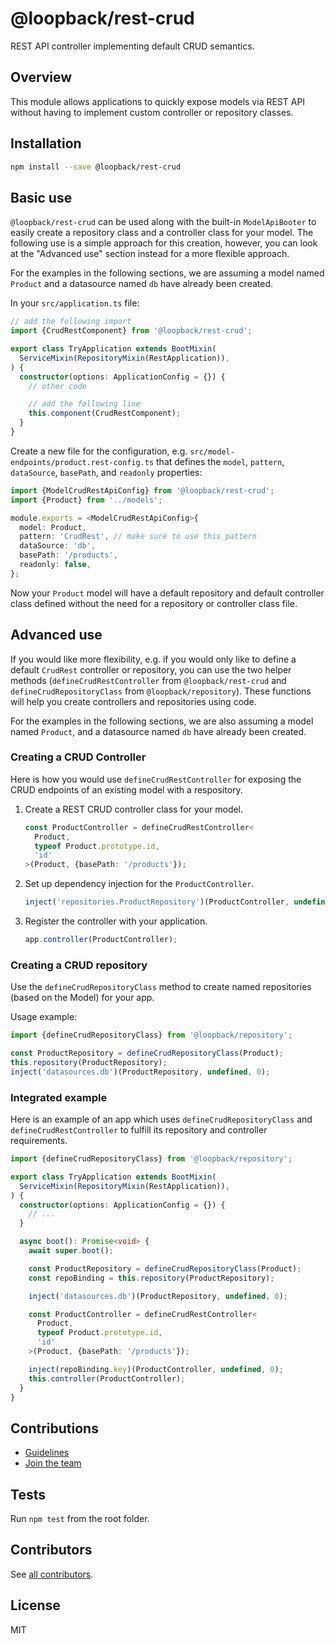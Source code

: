 # @loopback/rest-crud

REST API controller implementing default CRUD semantics.

## Overview

This module allows applications to quickly expose models via REST API without
having to implement custom controller or repository classes.

## Installation

```sh
npm install --save @loopback/rest-crud
```

## Basic use

`@loopback/rest-crud` can be used along with the built-in `ModelApiBooter` to
easily create a repository class and a controller class for your model. The
following use is a simple approach for this creation, however, you can look at
the "Advanced use" section instead for a more flexible approach.

For the examples in the following sections, we are assuming a model named
`Product` and a datasource named `db` have already been created.

In your `src/application.ts` file:

```ts
// add the following import
import {CrudRestComponent} from '@loopback/rest-crud';

export class TryApplication extends BootMixin(
  ServiceMixin(RepositoryMixin(RestApplication)),
) {
  constructor(options: ApplicationConfig = {}) {
    // other code

    // add the following line
    this.component(CrudRestComponent);
  }
}
```

Create a new file for the configuration, e.g.
`src/model-endpoints/product.rest-config.ts` that defines the `model`,
`pattern`, `dataSource`, `basePath`, and `readonly` properties:

```ts
import {ModelCrudRestApiConfig} from '@loopback/rest-crud';
import {Product} from '../models';

module.exports = <ModelCrudRestApiConfig>{
  model: Product,
  pattern: 'CrudRest', // make sure to use this pattern
  dataSource: 'db',
  basePath: '/products',
  readonly: false,
};
```

Now your `Product` model will have a default repository and default controller
class defined without the need for a repository or controller class file.

## Advanced use

If you would like more flexibility, e.g. if you would only like to define a
default `CrudRest` controller or repository, you can use the two helper methods
(`defineCrudRestController` from `@loopback/rest-crud` and
`defineCrudRepositoryClass` from `@loopback/repository`). These functions will
help you create controllers and repositories using code.

For the examples in the following sections, we are also assuming a model named
`Product`, and a datasource named `db` have already been created.

### Creating a CRUD Controller

Here is how you would use `defineCrudRestController` for exposing the CRUD
endpoints of an existing model with a respository.

1. Create a REST CRUD controller class for your model.

   ```ts
   const ProductController = defineCrudRestController<
     Product,
     typeof Product.prototype.id,
     'id'
   >(Product, {basePath: '/products'});
   ```

2. Set up dependency injection for the `ProductController`.

   ```ts
   inject('repositories.ProductRepository')(ProductController, undefined, 0);
   ```

3. Register the controller with your application.

   ```ts
   app.controller(ProductController);
   ```

### Creating a CRUD repository

Use the `defineCrudRepositoryClass` method to create named repositories (based
on the Model) for your app.

Usage example:

```ts
import {defineCrudRepositoryClass} from '@loopback/repository';

const ProductRepository = defineCrudRepositoryClass(Product);
this.repository(ProductRepository);
inject('datasources.db')(ProductRepository, undefined, 0);
```

### Integrated example

Here is an example of an app which uses `defineCrudRepositoryClass` and
`defineCrudRestController` to fulfill its repository and controller
requirements.

```ts
import {defineCrudRepositoryClass} from '@loopback/repository';

export class TryApplication extends BootMixin(
  ServiceMixin(RepositoryMixin(RestApplication)),
) {
  constructor(options: ApplicationConfig = {}) {
    // ...
  }

  async boot(): Promise<void> {
    await super.boot();

    const ProductRepository = defineCrudRepositoryClass(Product);
    const repoBinding = this.repository(ProductRepository);

    inject('datasources.db')(ProductRepository, undefined, 0);

    const ProductController = defineCrudRestController<
      Product,
      typeof Product.prototype.id,
      'id'
    >(Product, {basePath: '/products'});

    inject(repoBinding.key)(ProductController, undefined, 0);
    this.controller(ProductController);
  }
}
```

## Contributions

- [Guidelines](https://github.com/loopbackio/loopback-next/blob/master/docs/CONTRIBUTING.md)
- [Join the team](https://github.com/loopbackio/loopback-next/issues/110)

## Tests

Run `npm test` from the root folder.

## Contributors

See
[all contributors](https://github.com/loopbackio/loopback-next/graphs/contributors).

## License

MIT

